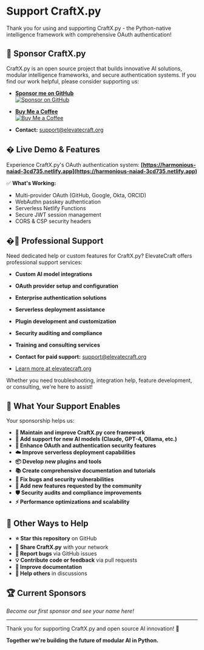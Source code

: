 # Support CraftX.py

Thank you for using and supporting CraftX.py - the Python-native intelligence framework with comprehensive OAuth authentication!

## 💖 Sponsor CraftX.py

CraftX.py is an open source project that builds innovative AI solutions, modular intelligence frameworks, and secure authentication systems. If you find our work helpful, please consider supporting us:

- **[Sponsor me on GitHub](https://github.com/sponsors/davidanderson01)**  
  [![Sponsor on GitHub](https://img.shields.io/badge/Sponsor_on_GitHub-F7514A?style=for-the-badge&logo=github-sponsors&logoColor=white)](https://github.com/sponsors/davidanderson01)

- **[Buy Me a Coffee](https://coff.ee/honnalulu0c)**  
  [![Buy Me a Coffee](https://img.shields.io/badge/Buy_Me_a_Coffee-yellow?style=for-the-badge&logo=buy-me-a-coffee&logoColor=black)](https://coff.ee/honnalulu0c)

- **Contact:** [support@elevatecraft.org](mailto:support@elevatecraft.org)

## � Live Demo & Features

Experience CraftX.py's OAuth authentication system: **[https://harmonious-naiad-3cd735.netlify.app](https://harmonious-naiad-3cd735.netlify.app)**

✅ **What's Working:**
- Multi-provider OAuth (GitHub, Google, Okta, ORCID)
- WebAuthn passkey authentication
- Serverless Netlify Functions
- Secure JWT session management
- CORS & CSP security headers

## �🏢 Professional Support

Need dedicated help or custom features for CraftX.py? ElevateCraft offers professional support services:

- **Custom AI model integrations**
- **OAuth provider setup and configuration**
- **Enterprise authentication solutions**
- **Serverless deployment assistance**
- **Plugin development and customization**
- **Security auditing and compliance**
- **Training and consulting services**

- **Contact for paid support:** [support@elevatecraft.org](mailto:support@elevatecraft.org)
- [Learn more at elevatecraft.org](https://elevatecraft.org)

Whether you need troubleshooting, integration help, feature development, or consulting, we're here to assist!

## 🚀 What Your Support Enables

Your sponsorship helps us:

- **🔧 Maintain and improve CraftX.py core framework**
- **🤖 Add support for new AI models (Claude, GPT-4, Ollama, etc.)**
- **🔐 Enhance OAuth and authentication security features**
- **☁️ Improve serverless deployment capabilities**
- **📦 Develop new plugins and tools**
- **📚 Create comprehensive documentation and tutorials**
- **🐛 Fix bugs and security vulnerabilities**
- **🌟 Add new features requested by the community**
- **🛡️ Security audits and compliance improvements**
- **⚡ Performance optimizations and scalability**

## 🤝 Other Ways to Help

- **⭐ Star this repository** on GitHub
- **📢 Share CraftX.py** with your network
- **🐛 Report bugs** via GitHub issues
- **💡 Contribute code or feedback** via pull requests
- **📝 Improve documentation**
- **💬 Help others** in discussions

## 🏆 Current Sponsors

*Become our first sponsor and see your name here!*

---

Thank you for supporting CraftX.py and open source AI innovation! 🚀

**Together we're building the future of modular AI in Python.**
